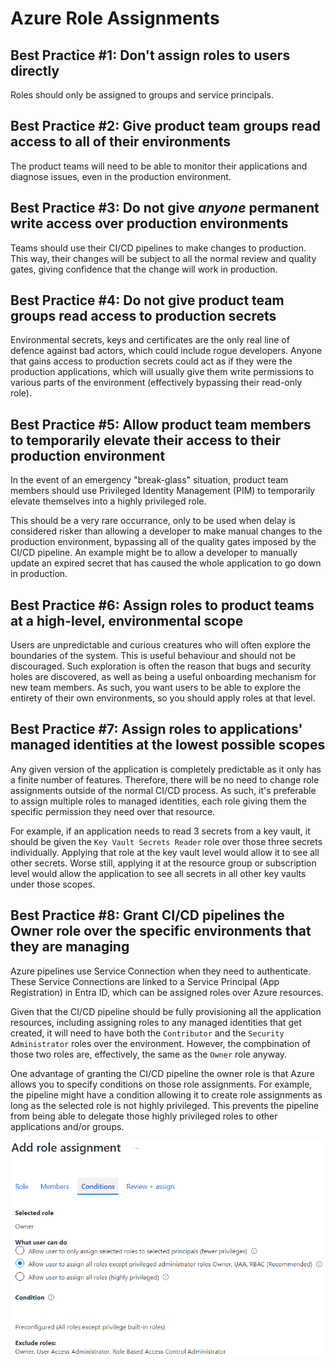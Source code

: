 # Azure Role Assignments

## Best Practice #1: Don't assign roles to users directly
Roles should only be assigned to groups and service principals.

## Best Practice #2: Give product team groups read access to all of their environments
The product teams will need to be able to monitor their applications and diagnose issues, even in the production environment.

## Best Practice #3: Do not give _anyone_ permanent write access over production environments
Teams should use their CI/CD pipelines to make changes to production. This way, their changes will be subject to all the normal review and quality gates, giving confidence that the change will work in production.

## Best Practice #4: Do not give product team groups read access to production secrets
Environmental secrets, keys and certificates are the only real line of defence against bad actors, which could include rogue developers. Anyone that gains access to production secrets could act as if they were the production applications, which will usually give them write permissions to various parts of the environment (effectively bypassing their read-only role).

## Best Practice #5: Allow product team members to temporarily elevate their access to their production environment
In the event of an emergency "break-glass" situation, product team members should use Privileged Identity Management (PIM) to temporarily elevate themselves into a highly privileged role.

This should be a very rare occurrance, only to be used when delay is considered risker than allowing a developer to make manual changes to the production environment, bypassing all of the quality gates imposed by the CI/CD pipeline. An example might be to allow a developer to manually update an expired secret that has caused the whole application to go down in production.

## Best Practice #6: Assign roles to product teams at a high-level, environmental scope
Users are unpredictable and curious creatures who will often explore the boundaries of the system. This is useful behaviour and should not be discouraged. Such exploration is often the reason that bugs and security holes are discovered, as well as being a useful onboarding mechanism for new team members. As such, you want users to be able to explore the entirety of their own environments, so you should apply roles at that level.

## Best Practice #7: Assign roles to applications' managed identities at the lowest possible scopes
Any given version of the application is completely predictable as it only has a finite number of features. Therefore, there will be no need to change role assignments outside of the normal CI/CD process. As such, it's preferable to assign multiple roles to managed identities, each role giving them the specific permission they need over that resource.

For example, if an application needs to read 3 secrets from a key vault, it should be given the `Key Vault Secrets Reader` role over those three secrets individually. Applying that role at the key vault level would allow it to see all other secrets. Worse still, applying it at the resource group or subscription level would allow the application to see all secrets in all other key vaults under those scopes.

## Best Practice #8: Grant CI/CD pipelines the Owner role over the specific environments that they are managing
Azure pipelines use Service Connection when they need to authenticate. These Service Connections are linked to a Service Principal (App Registration) in Entra ID, which can be assigned roles over Azure resources.

Given that the CI/CD pipeline should be fully provisioning all the application resources, including assigning roles to any managed identities that get created, it will need to have both the `Contributor` and the `Security Administrator` roles over the environment. However, the compbination of those two roles are, effectively, the same as the `Owner` role anyway.

One advantage of granting the CI/CD pipeline the owner role is that Azure allows you to specify conditions on those role assignments. For example, the pipeline might have a condition allowing it to create role assignments as long as the selected role is not highly privileged. This prevents the pipeline from being able to delegate those highly privileged roles to other applications and/or groups.

![Screenshot of Role Assignment Conditions choices](./.images/role-assignment-conditions-screenshot.png)
